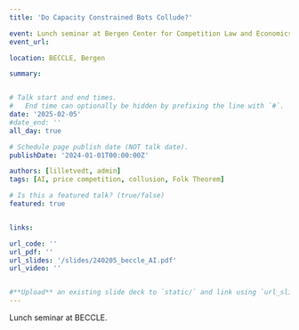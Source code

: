 ```yaml
---
title: 'Do Capacity Constrained Bots Collude?'

event: Lunch seminar at Bergen Center for Competition Law and Economics (BECCLE)
event_url: 

location: BECCLE, Bergen

summary:


# Talk start and end times.
#   End time can optionally be hidden by prefixing the line with `#`.
date: '2025-02-05'
#date_end: ''
all_day: true

# Schedule page publish date (NOT talk date).
publishDate: '2024-01-01T00:00:00Z'

authors: [lilletvedt, admin]
tags: [AI, price competition, collusion, Folk Theorem]

# Is this a featured talk? (true/false)
featured: true


links:

url_code: ''
url_pdf: ''
url_slides: '/slides/240205_beccle_AI.pdf'
url_video: ''


#**Upload** an existing slide deck to `static/` and link using `url_slides` parameter in the front matter of the talk file
---
```


Lunch seminar at BECCLE.
